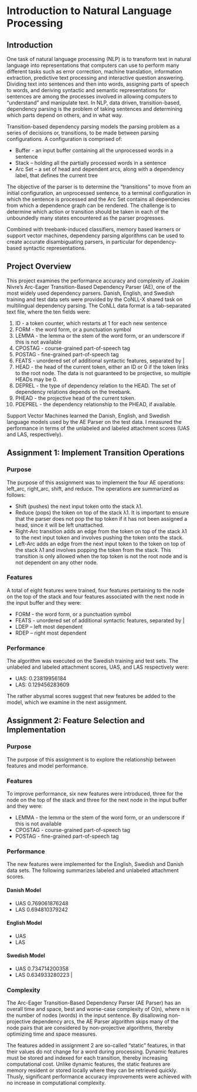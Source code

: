 # Introduction to Natural Language Processing
## Introduction
One task of natural language processing (NLP) is to transform text in natural language into representations that computers can use to perform many different tasks such as error correction, machine translation, information extraction, predictive text processing and interactive question answering.  Dividing text into sentences and then into words, assigning parts of speech to words, and deriving syntactic and semantic representations for sentences are among the processes involved in allowing computers to “understand” and manipulate text.  In NLP, data driven, transition-based, dependency parsing is the problem of taking sentences and determining which parts depend on others, and in what way.  

Transition-based dependency parsing models the parsing problem as a series of decisions or, transitions, to be made between parsing configurations.  A configuration is comprised of:
-	Buffer - an input buffer containing all the unprocessed words in a sentence
-	Stack – holding all the partially processed words in a sentence
-	Arc Set – a set of head and dependent arcs, along with a dependency label, that defines the current tree

The objective of the parser is to determine the “transitions” to move from an initial configuration, an unprocessed sentence, to a terminal configuration in which the sentence is processed and the Arc Set contains all dependencies from which a dependence graph can be rendered.  The challenge is to determine which action or transition should be taken in each of the unboundedly many states encountered as the parser progresses.  

Combined with treebank-induced classifiers, memory based learners or support vector machines, dependency parsing algorithms can be used to create accurate disambiguating parsers, in particular for dependency-based syntactic representations. 

## Project Overview
This project examines the performance accuracy and complexity of Joakim Nivre’s Arc-Eager Transition-Based Dependency Parser (AE), one of the most widely used dependency parsers.  Danish, English, and Swedish training and test data sets were provided by the CoNLL-X shared task on multilingual dependency parsing.  The CoNLL data format is a tab-separated text file, where the ten fields were: 

1. ID - a token counter, which restarts at 1 for each new sentence 
2. FORM - the word form, or a punctuation symbol 
3. LEMMA - the lemma or the stem of the word form, or an underscore if this is not available 
4. CPOSTAG - course-grained part-of-speech tag 
5. POSTAG - fine-grained part-of-speech tag 
6. FEATS - unordered set of additional syntactic features, separated by | 
7. HEAD - the head of the current token, either an ID or 0 if the token links to the root node. The data is not guaranteed to be projective, so multiple HEADs may be 0. 
8. DEPREL - the type of dependency relation to the HEAD. The set of dependency relations depends on the treebank. 
9. PHEAD - the projective head of the current token. 
10. PDEPREL - the dependency relationship to the PHEAD, if available.

Support Vector Machines learned the Danish, English, and Swedish language models used by the AE Parser on the test data.  I measured the performance in terms of the unlabeled and labeled attachment scores (UAS and LAS, respectively).  

## Assignment 1: Implement Transition Operations
### Purpose
The purpose of this assignment was to implement the four AE operations: left_arc, right_arc, shift, and reduce.  The operations are summarized as follows:
-	Shift (pushes) the next input token onto the stack λ1. 
-	Reduce (pops) the token on top of the stack λ1. It is important to ensure that the parser does not pop the top token if it has not been assigned a head, since it will be left unattached.
-	Right-Arc transition adds an edge from the token on top of the stack λ1 to the next input token and involves pushing the token onto the stack. 
-	Left-Arc adds an edge from the next input token to the token on top of the stack λ1 and  involves popping the token from the stack. This transition is only allowed when the top token is not the root node and is not dependent on any other node.

### Features
A total of eight features were trained, four features pertaining to the node on the top of the stack and four features associated with the next node in the input buffer and they were:
-	FORM - the word form, or a punctuation symbol 
-	FEATS - unordered set of additional syntactic features, separated by | 
-	LDEP – left most dependent
-	RDEP – right most dependent

### Performance
The algorithm was executed on the Swedish training and test sets.  The unlabeled and labeled attachment scores, UAS, and LAS respectively were: 
-	UAS: 0.23819956184
-	LAS: 0.129456283609

The rather abysmal scores suggest that new features be added to the model, which we examine in the next assignment.
## Assignment 2: Feature Selection and Implementation
### Purpose
The purpose of this assignment is to explore the relationship between features and model performance.  

### Features
To improve performance, six new features were introduced, three for the node on the top of the stack and three for the next node in the input buffer and they were:
- LEMMA - the lemma or the stem of the word form, or an underscore if this is not available 
- CPOSTAG - course-grained part-of-speech tag 
- POSTAG - fine-grained part-of-speech tag

### Performance
The new features were implemented for the English, Swedish and Danish data sets.  The following summarizes labeled and unlabeled attachment scores.

#### Danish Model
- UAS 0.769061876248
- LAS 0.694810379242	

#### English Model
- UAS
- LAS

#### Swedish Model
- UAS 0.734714200358
- LAS 0.634933280223	|  

### Complexity
The Arc-Eager Transition-Based Dependency Parser (AE Parser) has an overall time and space, best and worse-case complexity of O(n), where n is the number of nodes (words) in the input sentence.  By disallowing non-projective dependency arcs, the AE Parser algorithm skips many of the node pairs that are considered by non-projective algorithms, thereby optimizing time and space measures.  

The features added in assignment 2 are so-called “static” features, in that their values do not change for a word during processing.  Dynamic features must be stored and indexed for each transition, thereby increasing computational cost.  Unlike dynamic features, the static features are memory resident or stored locally where they can be retrieved quickly.  Thusly, significant performance accuracy improvements were achieved with no increase in computational complexity.
